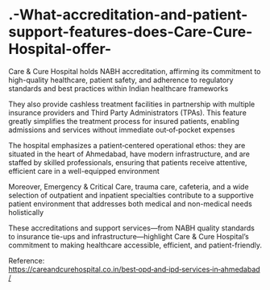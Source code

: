 # .-What-accreditation-and-patient-support-features-does-Care-Cure-Hospital-offer-

Care & Cure Hospital holds NABH accreditation, affirming its commitment to high-quality healthcare, patient safety, and adherence to regulatory standards and best practices within Indian healthcare frameworks 

They also provide cashless treatment facilities in partnership with multiple insurance providers and Third Party Administrators (TPAs). This feature greatly simplifies the treatment process for insured patients, enabling admissions and services without immediate out‑of‑pocket expenses 

The hospital emphasizes a patient‑centered operational ethos: they are situated in the heart of Ahmedabad, have modern infrastructure, and are staffed by skilled professionals, ensuring that patients receive attentive, efficient care in a well-equipped environment 

Moreover, Emergency & Critical Care, trauma care, cafeteria, and a wide selection of outpatient and inpatient specialties contribute to a supportive patient environment that addresses both medical and non-medical needs holistically 

These accreditations and support services—from NABH quality standards to insurance tie-ups and infrastructure—highlight Care & Cure Hospital’s commitment to making healthcare accessible, efficient, and patient-friendly.

Reference: https://careandcurehospital.co.in/best‑opd‑and‑ipd‑services‑in‑ahmedabad/

